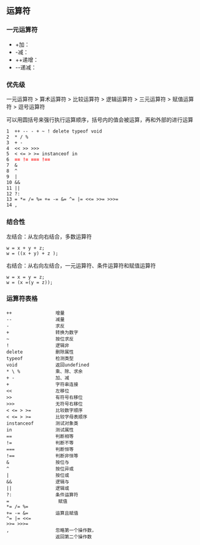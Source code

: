 ## 运算符

### 一元运算符

* +加：
* -减：
* ++递增：
* --递减：

### 优先级

一元运算符 &gt; 算术运算符 &gt; 比较运算符 &gt; 逻辑运算符 &gt; 三元运算符 &gt; 赋值运算符 &gt; 逗号运算符

可以用圆括号来强行执行运算顺序，括号内的值会被运算，再和外部的进行运算

```markdown
1  ++ -- - + ~ ! delete typeof void
2  * / %
3  + -
4  << >> >>>
5  < <= > >= instanceof in
6  == != === !==
7  &
8  ^
9  |
10 &&
11 ||
12 ?:
13 = *= /= %= += -= &= ^= |= <<= >>= >>>=
14 ,
```

### 结合性

左结合：从左向右结合，多数运算符

```
w = x + y + z;
w = ((x + y) + z );
```

右结合：从右向左结合，一元运算符、条件运算符和赋值运算符

```
w = x = y = z;
w = (x =(y = z));
```

### 运算符表格

```
++                增量            
--                减量             
-                 求反        
+                 转换为数字           
~                 按位求反         
!                 逻辑非             
delete            删除属性           
typeof            检测类型              
void              返回undefined         
* \ %             乘、除、求余      
+ -               加、减             
+                 字符串连接         
<<                左移位             
>>                有符号右移位        
>>>               无符号右移位          
< <= > >=         比较数字顺序       
< <= > >=         比较字母表顺序    
instanceof        测试对象类          
in                测试属性          
==                判断相等              
!=                判断不等 
===               判断恒等            
!==               判断非恒等         
&                 按位与       
^                 按位异或      
|                 按位或             
&&                逻辑与       
||                逻辑或               
?:                条件运算符     
=                  赋值     
*= /= %=
+= -= &=          运算且赋值       
^= |= <<=
>>= >>>=
,                 忽略第一个操作数，       
                  返回第二个操作数
```



